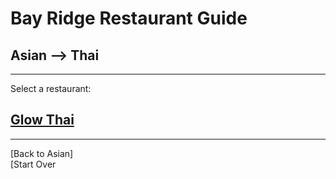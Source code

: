 # Bay Ridge Restaurant Guide
## Asian --> Thai
---
Select a restaurant:
## [Glow Thai](http://glowthai.com/)
---
[Back to Asian]  
[Start Over